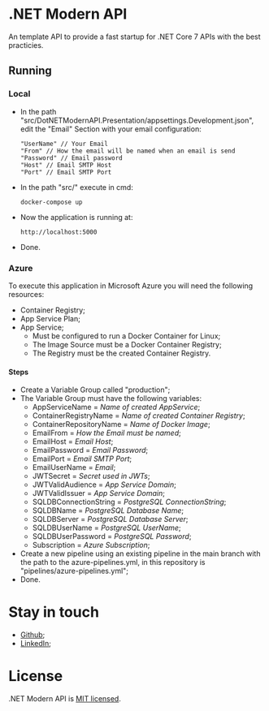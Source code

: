 # .NET Modern API
An template API to provide a fast startup for .NET Core 7 APIs with the best practicies.
## Running
### Local
- In the path "src/DotNETModernAPI.Presentation/appsettings.Development.json", edit the "Email" Section with your email configuration:
    ```
    "UserName" // Your Email
    "From" // How the email will be named when an email is send 
    "Password" // Email password
    "Host" // Email SMTP Host
    "Port" // Email SMTP Port
    ```
- In the path "src/" execute in cmd:
    ```
    docker-compose up
    ```
- Now the application is running at:
    ```
    http://localhost:5000
    ```
- Done.
### Azure
To execute this application in Microsoft Azure you will need the following resources:
- Container Registry;
- App Service Plan;
- App Service;
    - Must be configured to run a Docker Container for Linux;
    - The Image Source must be a Docker Container Registry;
    - The Registry must be the created Container Registry.
#### Steps
- Create a Variable Group called "production";
- The Variable Group must have the following variables:
    - AppServiceName = *Name of created AppService*;
    - ContainerRegistryName = *Name of created Container Registry*;
    - ContainerRepositoryName = *Name of Docker Image*;
    - EmailFrom = *How the Email must be named*;
    - EmailHost = *Email Host*;
    - EmailPassword = *Email Password*;
    - EmailPort = *Email SMTP Port*;
    - EmailUserName = *Email*;
    - JWTSecret = *Secret used in JWTs*;
    - JWTValidAudience = *App Service Domain*;
    - JWTValidIssuer = *App Service Domain*;
    - SQLDBConnectionString = *PostgreSQL ConnectionString*;
    - SQLDBName = *PostgreSQL Database Name*;
    - SQLDBServer = *PostgreSQL Database Server*;
    - SQLDBUserName = *PostgreSQL UserName*;
    - SQLDBUserPassword = *PostgreSQL Password*;
    - Subscription = *Azure Subscription*;
- Create a new pipeline using an existing pipeline in the main branch with the path to the azure-pipelines.yml, in this repository is "pipelines/azure-pipelines.yml";
- Done.
# Stay in touch
- [Github](https://github.com/pedroo-csproj);
- [LinkedIn](https://www.linkedin.com/in/pedroo-csproj/);

# License
.NET Modern API is [MIT licensed](https://github.com/pedroo-csproj/dotnet-modern-api/blob/main/LICENSE).
